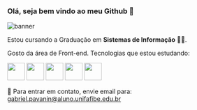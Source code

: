 ### Olá, seja bem vindo ao meu Github 👋

![banner](https://pa1.narvii.com/6988/cb16a503300ee7db00ab4250d332a45f769d3585r1-450-294_hq.gif)

Estou cursando a Graduação em **Sistemas de Informação** 👨‍💻.

Gosto da área de Front-end. Tecnologias que estou estudando:

<img src="https://www.freeiconspng.com/uploads/github-logo-icon-30.png" height="40"/>
<img src="https://cdn.iconscout.com/icon/free/png-256/markdown-2-458334.png" height="40"/>
<img src="https://www.w3.org/html/logo/downloads/HTML5_Logo_128.png" height="40"/>
<img src="https://cdn.iconscout.com/icon/free/png-256/css3-10-1175238.png" height="40"/>
<img src="https://cdn.iconscout.com/icon/free/png-256/javascript-2752148-2284965.png" height="40"/>



📧 Para entrar em contato, envie email para: gabriel.pavanin@aluno.unifafibe.edu.br
